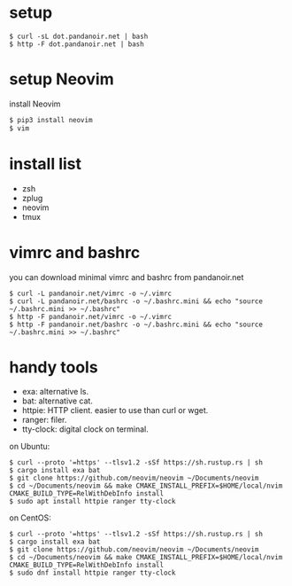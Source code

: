# setup

```
$ curl -sL dot.pandanoir.net | bash
$ http -F dot.pandanoir.net | bash
```

# setup Neovim

install Neovim

```sh
$ pip3 install neovim
$ vim
```

# install list

* zsh
* zplug
* neovim
* tmux

# vimrc and bashrc
you can download minimal vimrc and bashrc from pandanoir.net

```
$ curl -L pandanoir.net/vimrc -o ~/.vimrc
$ curl -L pandanoir.net/bashrc -o ~/.bashrc.mini && echo "source ~/.bashrc.mini >> ~/.bashrc"
$ http -F pandanoir.net/vimrc -o ~/.vimrc
$ http -F pandanoir.net/bashrc -o ~/.bashrc.mini && echo "source ~/.bashrc.mini >> ~/.bashrc"
```

# handy tools

* exa: alternative ls.
* bat: alternative cat.
* httpie: HTTP client. easier to use than curl or wget.
* ranger: filer.
* tty-clock: digital clock on terminal.

on Ubuntu:

```
$ curl --proto '=https' --tlsv1.2 -sSf https://sh.rustup.rs | sh
$ cargo install exa bat
$ git clone https://github.com/neovim/neovim ~/Documents/neovim
$ cd ~/Documents/neovim && make CMAKE_INSTALL_PREFIX=$HOME/local/nvim CMAKE_BUILD_TYPE=RelWithDebInfo install
$ sudo apt install httpie ranger tty-clock
```

on CentOS:

```
$ curl --proto '=https' --tlsv1.2 -sSf https://sh.rustup.rs | sh
$ cargo install exa bat
$ git clone https://github.com/neovim/neovim ~/Documents/neovim
$ cd ~/Documents/neovim && make CMAKE_INSTALL_PREFIX=$HOME/local/nvim CMAKE_BUILD_TYPE=RelWithDebInfo install
$ sudo dnf install httpie ranger tty-clock
```
